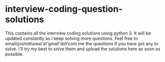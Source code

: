 # interview-coding-question-solutions
This contains all the interview coding solutions using python 3.  It will be updated constantly as I keep solving more questions.
Feel free to email(joshidhawal'at'gmail'dot'com me the questions if you have got any to solve. I'll try my best to solve them and upload the solutions here as soon as possible.

